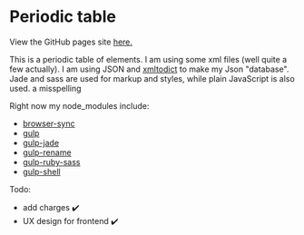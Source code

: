 # Periodic table

View the GitHub pages site [here.](http://jackfriend.github.io/periodictable/)

This is a periodic table of elements. I am using some xml files (well quite a few actually). I am using JSON and [xmltodict](https://github.com/martinblech/xmltodict) to make my Json "database". Jade and sass are used for markup and styles, while plain JavaScript is also used. a misspelling

Right now my node_modules include:
- [browser-sync](https://github.com/BrowserSync/browser-sync)
- [gulp](https://github.com/gulpjs/gulp)
- [gulp-jade](https://github.com/phated/gulp-jade)
- [gulp-rename](https://github.com/hparra/gulp-rename)
- [gulp-ruby-sass](https://github.com/sindresorhus/gulp-ruby-sass)
- [gulp-shell](https://github.com/sun-zheng-an/gulp-shell)


Todo:
- add charges ✔️
- UX design for frontend ✔️
